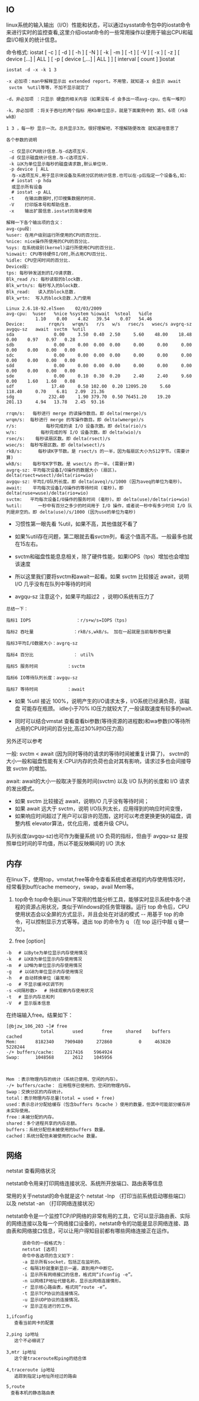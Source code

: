 
## IO
linux系统的输入输出（I/O）性能和状态，可以通过sysstat命令包中的iostat命令来进行实时的监控查看,这里介绍iostat命令的一些常用操作以便用于输出CPU和磁盘I/O相关的统计信息。

命令格式:
iostat [ -c ] [ -d ] [ -h ] [ -N ] [ -k | -m ] [ -t ] [ -V ] [ -x ] [ -z ] [ device [...] | ALL ] [ -p [ device [,...] | ALL ] ] [ interval [ count ] ]iostat


```
iostat -d -x -k 1 3

-x 必加项：man中解释显示出 extended report。不用管，就知道-x 会显示 await  svctm  %util等等，不加不显示就完了

-d，非必加项 ：只显示 硬盘的相关内容（如果没有-d 会多出一项avg-cpu，也有一堆列）

-k，非必加项 ：将关于吞吐的两个指标 用Kb单位显示，就是下面案例中的 第5、6项（rkB wkB）

1 3 ，每一秒 显示一次。总共显示3次。很好理解吧，不理解随便改改 就知道啥意思了

```

```
各个参数的说明

 -c 仅显示CPU统计信息.与-d选项互斥.
 -d 仅显示磁盘统计信息.与-c选项互斥.
 -k 以K为单位显示每秒的磁盘请求数,默认单位块.
 -p device | ALL
  与-x选项互斥,用于显示块设备及系统分区的统计信息.也可以在-p后指定一个设备名,如:
  # iostat -p hda
  或显示所有设备
  # iostat -p ALL
 -t    在输出数据时,打印搜集数据的时间.
 -V    打印版本号和帮助信息.
 -x    输出扩展信息.iostat的简单使用
```

```
解释一下各个输出项的含义：
avg-cpu段:
%user: 在用户级别运行所使用的CPU的百分比.
%nice: nice操作所使用的CPU的百分比.
%sys: 在系统级别(kernel)运行所使用CPU的百分比.
%iowait: CPU等待硬件I/O时,所占用CPU百分比.
%idle: CPU空闲时间的百分比.
Device段:
tps: 每秒钟发送到的I/O请求数.
Blk_read /s: 每秒读取的block数.
Blk_wrtn/s: 每秒写入的block数.
Blk_read:   读入的block总数.
Blk_wrtn:  写入的block总数.入门使用
```

```
Linux 2.6.18-92.el5xen    02/03/2009
avg-cpu:  %user   %nice %system %iowait  %steal   %idle
           1.10    0.00    4.82   39.54    0.07   54.46
Device:         rrqm/s   wrqm/s   r/s   w/s   rsec/s   wsec/s avgrq-sz avgqu-sz   await  svctm  %util
sda               0.00     3.50  0.40  2.50     5.60    48.00    18.48     0.00    0.97   0.97   0.28
sdb               0.00     0.00  0.00  0.00     0.00     0.00     0.00     0.00    0.00   0.00   0.00
sdc               0.00     0.00  0.00  0.00     0.00     0.00     0.00     0.00    0.00   0.00   0.00
sdd               0.00     0.00  0.00  0.00     0.00     0.00     0.00     0.00    0.00   0.00   0.00
sde               0.00     0.10  0.30  0.20     2.40     2.40     9.60     0.00    1.60   1.60   0.08
sdf              17.40     0.50 102.00  0.20 12095.20     5.60   118.40     0.70    6.81   2.09  21.36
sdg             232.40     1.90 379.70  0.50 76451.20    19.20   201.13     4.94   13.78   2.45  93.16
```
```
rrqm/s:   每秒进行 merge 的读操作数目。即 delta(rmerge)/s
wrqm/s:  每秒进行 merge 的写操作数目。即 delta(wmerge)/s
r/s:           每秒完成的读 I/O 设备次数。即 delta(rio)/s
w/s:         每秒完成的写 I/O 设备次数。即 delta(wio)/s
rsec/s:    每秒读扇区数。即 delta(rsect)/s
wsec/s:  每秒写扇区数。即 delta(wsect)/s
rkB/s:      每秒读K字节数。是 rsect/s 的一半，因为每扇区大小为512字节。(需要计算)
wkB/s:    每秒写K字节数。是 wsect/s 的一半。(需要计算)
avgrq-sz: 平均每次设备I/O操作的数据大小 (扇区)。delta(rsect+wsect)/delta(rio+wio)
avgqu-sz: 平均I/O队列长度。即 delta(aveq)/s/1000 (因为aveq的单位为毫秒)。
await:    平均每次设备I/O操作的等待时间 (毫秒)。即 delta(ruse+wuse)/delta(rio+wio)
svctm:   平均每次设备I/O操作的服务时间 (毫秒)。即 delta(use)/delta(rio+wio)
%util:      一秒中有百分之多少的时间用于 I/O 操作，或者说一秒中有多少时间 I/O 队列是非空的。即 delta(use)/s/1000 (因为use的单位为毫秒)
```

- 习惯性第一眼先看 %util，如果不高，其他值就不看了

- 如果%util存在问题，第二眼就去看svctm列，看这个值高不高。一般最多也就在15左右。

- svctm和磁盘性能息息相关，除了硬件性能，如果IOPS（tps）增加也会增加该速度 

- 所以这里我们要将svctm和await一起看。如果 svctm 比较接近 await，说明 I/O 几乎没有在队列中等待的时间   

- avgqu-sz 注意这个，如果平均超过2  ，说明IO系统有压力了



```
总结一下：

指标1 IOPS                 ：r/s+w/s=IOPS（tps)

指标2 吞吐量               ：rkB/s,wkB/s。 加在一起就是当前每秒吞吐量

指标3平均I/O数据大小：avgrq-sz

指标4 百分比               ： util%

指标5 服务时间           ：svctm

指标6 IO等待队列长度：avgqu-sz

指标7 等待时间           ：await
```



- 如果 %util 接近 100%，说明产生的I/O请求太多，I/O系统已经满负荷，该磁盘
可能存在瓶颈。
idle小于70% IO压力就较大了,一般读取速度有较多的wait.

- 同时可以结合vmstat 查看查看bi参数(等待资源的进程数)和wa参数(IO等待所占用的CPU时间的百分比,高过30%时IO压力高)

另外还可以参考

一般:
svctm < await (因为同时等待的请求的等待时间被重复计算了)，
svctm的大小一般和磁盘性能有关:CPU/内存的负荷也会对其有影响，请求过多也会间接导致 svctm 的增加。

await: await的大小一般取决于服务时间(svctm) 以及 I/O 队列的长度和 I/O 请求的发出模式。

- 如果 svctm 比较接近 await，说明I/O 几乎没有等待时间；
- 如果 await 远大于 svctm，说明 I/O队列太长，应用得到的响应时间变慢，
- 如果响应时间超过了用户可以容许的范围，这时可以考虑更换更快的磁盘，调整内核 elevator算法，优化应用，或者升级 CPU。

队列长度(avgqu-sz)也可作为衡量系统 I/O 负荷的指标，但由于 avgqu-sz 是按照单位时间的平均值，所以不能反映瞬间的 I/O 洪水

## 内存
在linux下，使用top，vmstat,free等命令查看系统或者进程的内存使用情况时，经常看到buff/cache memeory，swap，avail Mem等。


1. top命令:top命令是Linux下常用的性能分析工具，能够实时显示系统中各个进程的资源占用状况，类似于Windows的任务管理器。运行 top 命令后，CPU 使用状态会以全屏的方式显示，并且会处在对话的模式 -- 用基于 top 的命令，可以控制显示方式等等。退出 top 的命令为 q （在 top 运行中敲 q 键一次）。

2. free [option] 


```
-b 　# 以Byte为单位显示内存使用情况
-k 　# 以KB为单位显示内存使用情况 
-m 　# 以MB为单位显示内存使用情况
-g   # 以GB为单位显示内存使用情况
-h   # 自动转换单位（最常用）
-o 　# 不显示缓冲区调节列 
-s <间隔秒数> 　# 持续观察内存使用状况 
-t 　# 显示内存总和列 
-V 　# 显示版本信息
```
在终端输入free。结果如下：

```
[@bjzw_106_203 ~]# free
             total       used       free     shared    buffers     cached
Mem:       8182340    7909480     272860          0     463820    5228244
-/+ buffers/cache:    2217416    5964924
Swap:      1048568       2612    1045956



Mem ：表示物理内存的统计（系统已使用、空闲的内存）。
-/+ buffers/cache： 应用程序已使用的、空闲的物理内存。
Swap：交换分区的内存统计。
total：表示物理内存总量(total = used + free)
used：表示总计分配给缓存（包含buffers 与cache ）使用的数量，但其中可能部分缓存并未实际使用。
free：未被分配的内存。
shared：多个进程共享的内存总额。
buffers：系统分配但未被使用的buffers 数量。
cached：系统分配但未被使用的cache 数量。
```

## 网络

netstat 查看网络状况

netstat命令用来打印网络连接状况、系统所开放端口、路由表等信息

常用的关于netstat的命令就是这个 netstat -lnp （打印当前系统启动哪些端口）以及 netstat -an （打印网络连接状况）

netstat命令是一个监控TCP/IP网络的非常有用的工具，它可以显示路由表、实际的网络连接以及每一个网络接口设备的，netstat命令的功能是显示网络连接、路由表和网络接口信息，可以让用户得知目前都有哪些网络连接正在运作。
```
      该命令的一般格式为：
      netstat [选项]
      命令中各选项的含义如下：
      -a 显示所有socket，包括正在监听的。
      -c 每隔1秒就重新显示一遍，直到用户中断它。
      -i 显示所有网络接口的信息，格式同“ifconfig -e”。
      -n 以网络IP地址代替名称，显示出网络连接情形。
      -r 显示核心路由表，格式同“route -e”。
      -t 显示TCP协议的连接情况。
      -u 显示UDP协议的连接情况。
      -v 显示正在进行的工作。

```




```
1,ifconfig   
   查看当前网卡的配置

2,ping ip地址
   这个不必细说了

3,mtr ip地址
   这个是traceroute和ping的结合体

4,traceroute ip地址
   追踪到指定ip地址所经过的路由

5,route
　查看本机的静态路由表
```

